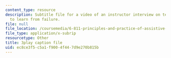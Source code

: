 ```yaml
---
content_type: resource
description: Subtitle file for a video of an instructor interview on teaching students
  to learn from failure.
file: null
file_location: /coursemedia/6-811-principles-and-practice-of-assistive-technology-fall-2014/ec8ce3f5c5a1f9004f447d9e270b815b_UswuSLKQVK4.srt
file_type: application/x-subrip
resourcetype: Other
title: 3play caption file
uid: ec8ce3f5-c5a1-f900-4f44-7d9e270b815b
---
```

